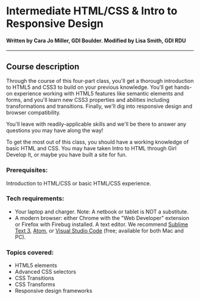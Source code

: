 Intermediate HTML/CSS &amp; Intro to Responsive Design
================================
#### Written by Cara Jo Miller, GDI Boulder. Modified by Lisa Smith, GDI RDU
---------------------
## Course description

Through the course of this four-part class, you'll get a thorough introduction to HTML5 and CSS3 to build on your previous knowledge. You'll get hands-on experience working with HTML5 features like semantic elements and forms, and you'll learn new CSS3 properties and abilities including transformations and transitions. Finally, we'll dig into responsive design and browser compatibility.

You'll leave with readily-applicable skills and we'll be there to answer any questions you may have along the way!

To get the most out of this class, you should have a working knowledge of basic HTML and CSS. You may have taken Intro to HTML through Girl Develop It, or maybe you have built a site for fun.

### Prerequisites:

Introduction to HTML/CSS or basic HTML/CSS experience.

### Tech requirements:

* Your laptop and charger. Note: A netbook or tablet is NOT a substitute.
* A modern browser: either Chrome with the "Web Developer" extension or Firefox with Firebug installed. 
A text editor. We recommend [Sublime Text 3](https://www.sublimetext.com/), [Atom](https://atom.io/), or [Visual Studio Code](https://code.visualstudio.com/) (free; available for both Mac and PC).

### Topics covered:

* HTML5 elements 
* Advanced CSS selectors
* CSS Transitions
* CSS Transforms
* Responsive design frameworks
